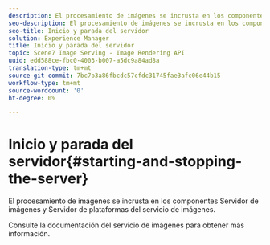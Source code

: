 ```yaml
---
description: El procesamiento de imágenes se incrusta en los componentes Servidor de imágenes y Servidor de plataformas del servicio de imágenes.
seo-description: El procesamiento de imágenes se incrusta en los componentes Servidor de imágenes y Servidor de plataformas del servicio de imágenes.
seo-title: Inicio y parada del servidor
solution: Experience Manager
title: Inicio y parada del servidor
topic: Scene7 Image Serving - Image Rendering API
uuid: edd588ce-fbc0-4003-b007-a5dc9a84ad8a
translation-type: tm+mt
source-git-commit: 7bc7b3a86fbcdc57cfdc31745fae3afc06e44b15
workflow-type: tm+mt
source-wordcount: '0'
ht-degree: 0%

---
```



# Inicio y parada del servidor{#starting-and-stopping-the-server}

El procesamiento de imágenes se incrusta en los componentes Servidor de imágenes y Servidor de plataformas del servicio de imágenes.

Consulte la documentación del servicio de imágenes para obtener más información.
